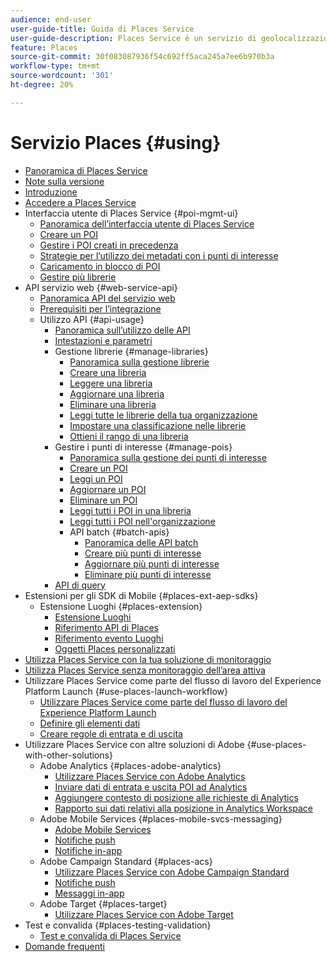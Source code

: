 ```yaml
---
audience: end-user
user-guide-title: Guida di Places Service
user-guide-description: Places Service è un servizio di geolocalizzazione che consente alle app mobili che supportano la localizzazione di comprendere il contesto della posizione.
feature: Places
source-git-commit: 30f083087936f54c692ff5aca245a7ee6b970b3a
workflow-type: tm+mt
source-wordcount: '301'
ht-degree: 20%

---
```



# Servizio Places {#using}

+ [Panoramica di Places Service](home.md)
+ [Note sulla versione](release-notes.md)
+ [Introduzione](getting-started.md)
+ [Accedere a Places Service](places-gain-access.md)
+ Interfaccia utente di Places Service {#poi-mgmt-ui}
   + [Panoramica dell’interfaccia utente di Places Service](poi-mgmt-ui/poi-mgmt-ui-overview.md)
   + [Creare un POI](poi-mgmt-ui/create-a-poi-ui.md)
   + [Gestire i POI creati in precedenza](poi-mgmt-ui/managing-pois-in-the-places-ui.md)
   + [Strategie per l’utilizzo dei metadati con i punti di interesse](poi-mgmt-ui/metadata-with-pois.md)
   + [Caricamento in blocco di POI](poi-mgmt-ui/bulk-upload-pois.md)
   + [Gestire più librerie](poi-mgmt-ui/manage-libraries-in-the-places-ui.md)
+ API servizio web {#web-service-api}
   + [Panoramica API del servizio web](web-service-api/places-web-services.md)
   + [Prerequisiti per l’integrazione](web-service-api/adobe-i-o-integration.md)
   + Utilizzo API {#api-usage}
      + [Panoramica sull’utilizzo delle API](web-service-api/api-usage/api-usage-overview.md)
      + [Intestazioni e parametri](web-service-api/api-usage/headers-and-parameters.md)
      + Gestione librerie {#manage-libraries}
         + [Panoramica sulla gestione librerie](web-service-api/api-usage/manage-libraries/manage-libraries.md)
         + [Creare una libreria](web-service-api/api-usage/manage-libraries/create-a-library.md)
         + [Leggere una libreria](web-service-api/api-usage/manage-libraries/read-a-library.md)
         + [Aggiornare una libreria](web-service-api/api-usage/manage-libraries/update-a-library.md)
         + [Eliminare una libreria](web-service-api/api-usage/manage-libraries/delete-a-library.md)
         + [Leggi tutte le librerie della tua organizzazione](web-service-api/api-usage/manage-libraries/read-all-libraries-in-your-organization.md)
         + [Impostare una classificazione nelle librerie](web-service-api/api-usage/manage-libraries/set-a-ran-on-your-libraries.md)
         + [Ottieni il rango di una libreria](web-service-api/api-usage/manage-libraries/get-a-librarys-rank.md)
      + Gestire i punti di interesse {#manage-pois}
         + [Panoramica sulla gestione dei punti di interesse](web-service-api/api-usage/manage-pois/manage-pois.md)
         + [Creare un POI](web-service-api/api-usage/manage-pois/create-a-poi.md)
         + [Leggi un POI](web-service-api/api-usage/manage-pois/read-a-poi.md)
         + [Aggiornare un POI](web-service-api/api-usage/manage-pois/update-a-poi.md)
         + [Eliminare un POI](web-service-api/api-usage/manage-pois/delete-a-poi.md)
         + [Leggi tutti i POI in una libreria](web-service-api/api-usage/manage-pois/read-all-pois-in-a-library.md)
         + [Leggi tutti i POI nell&#39;organizzazione](web-service-api/api-usage/manage-pois/read-all-pois-in-your-organization.md)
         + API batch {#batch-apis}
            + [Panoramica delle API batch](web-service-api/api-usage/manage-pois/batch-apis/batch-apis.md)
            + [Creare più punti di interesse](web-service-api/api-usage/manage-pois/batch-apis/create-multiple-pois.md)
            + [Aggiornare più punti di interesse](web-service-api/api-usage/manage-pois/batch-apis/update-multiple-pois.md)
            + [Eliminare più punti di interesse](web-service-api/api-usage/manage-pois/batch-apis/delete-multiple-pois.md)
      + [API di query](web-service-api/api-usage/query-apis.md)
+ Estensioni per gli SDK di Mobile {#places-ext-aep-sdks}
   + Estensione Luoghi {#places-extension}
      + [Estensione Luoghi](places-ext-aep-sdks/places-extension/places-extension.md)
      + [Riferimento API di Places](places-ext-aep-sdks/places-extension/places-api-reference.md)
      + [Riferimento evento Luoghi](places-ext-aep-sdks/places-extension/places-event-ref.md)
      + [Oggetti Places personalizzati](places-ext-aep-sdks/places-extension/cust-places-objects.md)
+ [Utilizza Places Service con la tua soluzione di monitoraggio](using-your-own-monitor.md)
+ [Utilizza Places Service senza monitoraggio dell’area attiva](use-places-without-active-monitoring.md)
+ Utilizzare Places Service come parte del flusso di lavoro del Experience Platform Launch {#use-places-launch-workflow}
   + [Utilizzare Places Service come parte del flusso di lavoro del Experience Platform Launch](use-places-launch-workflow/places-launch-workflow.md)
   + [Definire gli elementi dati](use-places-launch-workflow/define-data-elements.md)
   + [Creare regole di entrata e di uscita](use-places-launch-workflow/create-rule-places-property.md)
+ Utilizzare Places Service con altre soluzioni di Adobe {#use-places-with-other-solutions}
   + Adobe Analytics {#places-adobe-analytics}
      + [Utilizzare Places Service con Adobe Analytics](use-places-with-other-solutions/places-adobe-analytics/use-places-analytics-overview.md)
      + [Inviare dati di entrata e uscita POI ad Analytics](use-places-with-other-solutions/places-adobe-analytics/use-places-adobe-analytics.md)
      + [Aggiungere contesto di posizione alle richieste di Analytics](use-places-with-other-solutions/places-adobe-analytics/run-reports-aa-places-data.md)
      + [Rapporto sui dati relativi alla posizione in Analytics Workspace](use-places-with-other-solutions/places-adobe-analytics/places-in-workspace.md)
   + Adobe Mobile Services {#places-mobile-svcs-messaging}
      + [Adobe Mobile Services](use-places-with-other-solutions/places-mobile-svcs-for-messaging/use-places-mobie-svcs-messaging.md)
      + [Notifiche push](use-places-with-other-solutions/places-mobile-svcs-for-messaging/mobile-svcs-messaging-push.md)
      + [Notifiche in-app](use-places-with-other-solutions/places-mobile-svcs-for-messaging/mobile-svcs-messaging-inapp.md)
   + Adobe Campaign Standard {#places-acs}
      + [Utilizzare Places Service con Adobe Campaign Standard](use-places-with-other-solutions/places-acs/places-acs-overview.md)
      + [Notifiche push](use-places-with-other-solutions/places-acs/places-acs-push-notifications.md)
      + [Messaggi in-app](use-places-with-other-solutions/places-acs/places-acs-in-app-messages.md)
   + Adobe Target {#places-target}
      + [Utilizzare Places Service con Adobe Target](use-places-with-other-solutions/places-target/places-target.md)
+ Test e convalida {#places-testing-validation}
   + [Test e convalida di Places Service](places-testing-validation/test-validate-places.md)
+ [Domande frequenti](places-faqs.md)
